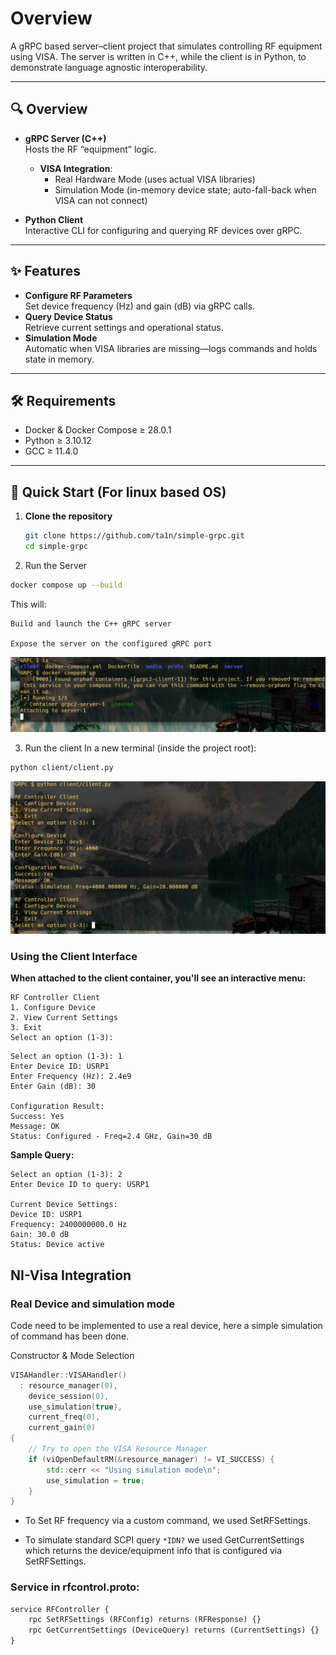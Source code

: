 # Overview
A gRPC based server–client project that simulates controlling RF equipment using VISA. The server is written in C++, while the client is in Python, to demonstrate language agnostic interoperability.

---
## 🔍 Overview

- **gRPC Server (C++)**  
  Hosts the RF “equipment” logic.  
  - **VISA Integration**:  
    - Real Hardware Mode (uses actual VISA libraries)  
    - Simulation Mode (in-memory device state; auto-fall-back when VISA can not connect)  

- **Python Client**  
  Interactive CLI for configuring and querying RF devices over gRPC.

---


## ✨ Features

- **Configure RF Parameters**  
  Set device frequency (Hz) and gain (dB) via gRPC calls.  
- **Query Device Status**  
  Retrieve current settings and operational status.  
- **Simulation Mode**  
  Automatic when VISA libraries are missing—logs commands and holds state in memory.

---

## 🛠️ Requirements

- Docker & Docker Compose ≥ 28.0.1  
- Python ≥ 3.10.12  
- GCC ≥ 11.4.0  

---


## 🚀 Quick Start (For linux based OS)

1. **Clone the repository**  
   ```bash
   git clone https://github.com/ta1n/simple-grpc.git
   cd simple-grpc
   ```

2. Run the Server

```bash
docker compose up --build
```

  This will:

    Build and launch the C++ gRPC server

    Expose the server on the configured gRPC port

![Server](media/server.png)


3. Run the client 
In a new terminal (inside the project root):

```bash
python client/client.py

```
![Client](media/client.png)


### Using the Client Interface

**When attached to the client container, you'll see an interactive menu:**

```
RF Controller Client
1. Configure Device
2. View Current Settings
3. Exit
Select an option (1-3): 

```

```
Select an option (1-3): 1
Enter Device ID: USRP1
Enter Frequency (Hz): 2.4e9  
Enter Gain (dB): 30

Configuration Result:
Success: Yes
Message: OK
Status: Configured - Freq=2.4 GHz, Gain=30 dB
```

**Sample Query:**

```
Select an option (1-3): 2
Enter Device ID to query: USRP1

Current Device Settings:
Device ID: USRP1
Frequency: 2400000000.0 Hz
Gain: 30.0 dB
Status: Device active

```


## NI-Visa Integration

### Real Device and simulation mode
Code need to be implemented to use a real device, here a simple simulation of command has been done.

Constructor & Mode Selection
```cpp
VISAHandler::VISAHandler()
  : resource_manager(0),
    device_session(0),
    use_simulation(true),
    current_freq(0),
    current_gain(0)
{
    // Try to open the VISA Resource Manager
    if (viOpenDefaultRM(&resource_manager) != VI_SUCCESS) {
        std::cerr << "Using simulation mode\n";
        use_simulation = true;
    }
}
```


- To Set RF frequency via a custom command, we used SetRFSettings. 

- To simulate standard SCPI query `*IDN?` we used GetCurrentSettings which returns the device/equipment info 
that is configured via SetRFSettings. 



### Service in rfcontrol.proto:

```proto
service RFController {
    rpc SetRFSettings (RFConfig) returns (RFResponse) {}
    rpc GetCurrentSettings (DeviceQuery) returns (CurrentSettings) {}
}
```


